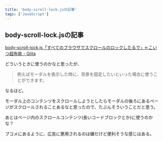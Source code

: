 ```yaml
---
title: 'body-scroll-lock.jsの記事'
tags: ['JavaScript']
---
```


## body-scroll-lock.jsの記事

[body\-scroll\-lock\.js「すべてのブラウザでスクロールのロックしたるで」←こいつ超有能 \- Qiita](https://qiita.com/Naughty1029/items/a3e20a47094f6eb7bf7b)

どういうときに使うのかなと思ったが、

> 例えばモーダルを表示した時に、背景を固定したいといった場合に使うことができます。

なるほど。

モーダル上のコンテンツをスクロールしようとしたらモーダルの後ろにあるページがスクロールされることあるなと思ったので、たぶんそういうことだと思う。

あとはページ内のスクロールコンテンツ(長いコードブロックとか)に使うのかな？

ブコメにあるように、広告に悪用されるのは嫌だけど便利そうな感じはある。
